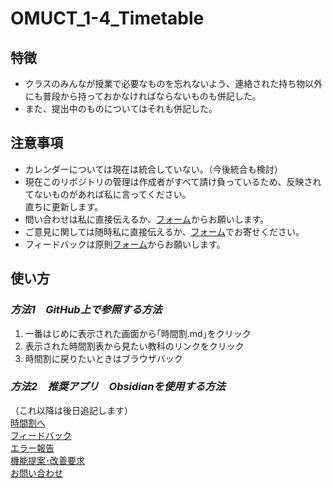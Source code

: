 # OMUCT_1-4_Timetable
## 特徴
- クラスのみんなが授業で必要なものを忘れないよう、連絡された持ち物以外にも普段から持っておかなければならないものも併記した。  
- また、提出中のものについてはそれも併記した。
## 注意事項
- カレンダーについては現在は統合していない。（今後統合も検討）
- 現在このリポジトリの管理は作成者がすべて請け負っているため、反映されてないものがあれば私に言ってください。<br>直ちに更新します。
- 問い合わせは私に直接伝えるか、[フォーム](https://forms.office.com/Pages/ResponsePage.aspx?id=6Zxr3Lqm0069Z5-eOshc8dR_9WlpHBdGkd2Sph1DzRJUQU0xMzNMUTUyNEZHS0hJMzRFM1VESlZMSC4u)からお願いします。
- ご意見に関しては随時私に直接伝えるか、[フォーム](https://forms.office.com/Pages/ResponsePage.aspx?id=6Zxr3Lqm0069Z5-eOshc8dR_9WlpHBdGkd2Sph1DzRJUMlI3N01SN0hNTU0wRERBM1ZEMlo1TjhSMC4u)でお寄せください。
- フィードバックは原則[フォーム](https://forms.office.com/Pages/ResponsePage.aspx?id=6Zxr3Lqm0069Z5-eOshc8dR_9WlpHBdGkd2Sph1DzRJUMlA3S1pJWjdDSDBNVVJYQ0dZUVBKUUw2VS4u)からお願いします。
## 使い方
### *方法1　GitHub上で参照する方法*
1. 一番はじめに表示された画面から｢時間割.md｣をクリック
2. 表示された時間割表から見たい教科のリンクをクリック
3. 時間割に戻りたいときはブラウザバック
### *方法2　推奨アプリ　Obsidianを使用する方法*
（これ以降は後日追記します）  
[時間割へ](timetable.md)  
[フィードバック](https://forms.office.com/Pages/ResponsePage.aspx?id=6Zxr3Lqm0069Z5-eOshc8dR_9WlpHBdGkd2Sph1DzRJUMlA3S1pJWjdDSDBNVVJYQ0dZUVBKUUw2VS4u)  
[エラー報告](https://forms.office.com/Pages/ResponsePage.aspx?id=6Zxr3Lqm0069Z5-eOshc8dR_9WlpHBdGkd2Sph1DzRJUODUyTE43QTlORTdCVzlJUDg1MFJHWUhEVS4u)  
[機能提案･改善要求](https://forms.office.com/Pages/ResponsePage.aspx?id=6Zxr3Lqm0069Z5-eOshc8dR_9WlpHBdGkd2Sph1DzRJUMlI3N01SN0hNTU0wRERBM1ZEMlo1TjhSMC4u)  
[お問い合わせ](https://forms.office.com/Pages/ResponsePage.aspx?id=6Zxr3Lqm0069Z5-eOshc8dR_9WlpHBdGkd2Sph1DzRJUQU0xMzNMUTUyNEZHS0hJMzRFM1VESlZMSC4u)

